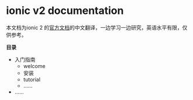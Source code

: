 # ionic v2 documentation

本文档为ionic 2 的[官方文档](http://ionicframework.com/docs/v2/)的中文翻译，一边学习一边研究，英语水平有限，仅供参考。

**目录**

- 入门指南
    - welcome
    - 安装
    - tutorial
    - ……
- ……

